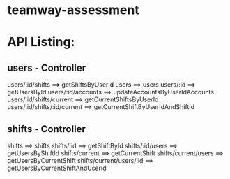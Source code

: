 # teamway-assessment
 
API Listing:
=============

users - Controller
------------------
users/:id/shifts ==> getShiftsByUserId
users            ==> users
users/:id        ==> getUsersById
users/:id/accounts ==> updateAccountsByUserIdAccounts
users/:id/shifts/current ==> getCurrentShiftsByUserId
users/:id/shifts/:id/current ==> getCurrentShiftByUserIdAndShiftId


shifts - Controller
-------------------
shifts  ==> shifts
shifts/:id ==> getShiftById
shifts/:id/users ==> getUsersByShiftId
shifts/current ==> getCurrentShift
shifts/current/users ==> getUsersByCurrentShift
shifts/current/users/:id ==> getUsersByCurrentShiftAndUserId

